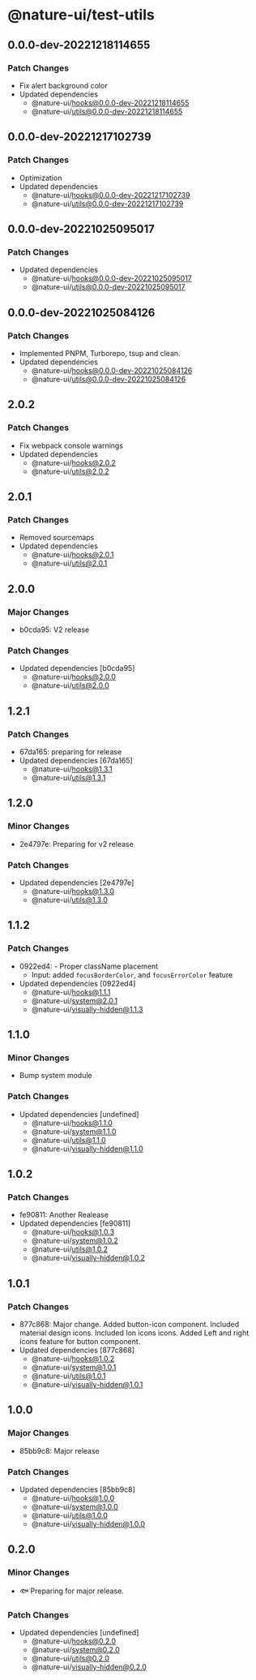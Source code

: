 # @nature-ui/test-utils

## 0.0.0-dev-20221218114655

### Patch Changes

- Fix alert background color
- Updated dependencies
  - @nature-ui/hooks@0.0.0-dev-20221218114655
  - @nature-ui/utils@0.0.0-dev-20221218114655

## 0.0.0-dev-20221217102739

### Patch Changes

- Optimization
- Updated dependencies
  - @nature-ui/hooks@0.0.0-dev-20221217102739
  - @nature-ui/utils@0.0.0-dev-20221217102739

## 0.0.0-dev-20221025095017

### Patch Changes

- Updated dependencies
  - @nature-ui/hooks@0.0.0-dev-20221025095017
  - @nature-ui/utils@0.0.0-dev-20221025095017

## 0.0.0-dev-20221025084126

### Patch Changes

- Implemented PNPM, Turborepo, tsup and clean.
- Updated dependencies
  - @nature-ui/hooks@0.0.0-dev-20221025084126
  - @nature-ui/utils@0.0.0-dev-20221025084126

## 2.0.2

### Patch Changes

- Fix webpack console warnings
- Updated dependencies
  - @nature-ui/hooks@2.0.2
  - @nature-ui/utils@2.0.2

## 2.0.1

### Patch Changes

- Removed sourcemaps
- Updated dependencies
  - @nature-ui/hooks@2.0.1
  - @nature-ui/utils@2.0.1

## 2.0.0

### Major Changes

- b0cda95: V2 release

### Patch Changes

- Updated dependencies [b0cda95]
  - @nature-ui/hooks@2.0.0
  - @nature-ui/utils@2.0.0

## 1.2.1

### Patch Changes

- 67da165: preparing for release
- Updated dependencies [67da165]
  - @nature-ui/hooks@1.3.1
  - @nature-ui/utils@1.3.1

## 1.2.0

### Minor Changes

- 2e4797e: Preparing for v2 release

### Patch Changes

- Updated dependencies [2e4797e]
  - @nature-ui/hooks@1.3.0
  - @nature-ui/utils@1.3.0

## 1.1.2

### Patch Changes

- 0922ed4: - Proper className placement
  - Input: added `focusBorderColor`, and `focusErrorColor` feature
- Updated dependencies [0922ed4]
  - @nature-ui/hooks@1.1.1
  - @nature-ui/system@2.0.1
  - @nature-ui/visually-hidden@1.1.3

## 1.1.0

### Minor Changes

- Bump system module

### Patch Changes

- Updated dependencies [undefined]
  - @nature-ui/hooks@1.1.0
  - @nature-ui/system@1.1.0
  - @nature-ui/utils@1.1.0
  - @nature-ui/visually-hidden@1.1.0

## 1.0.2

### Patch Changes

- fe90811: Another Realease
- Updated dependencies [fe90811]
  - @nature-ui/hooks@1.0.3
  - @nature-ui/system@1.0.2
  - @nature-ui/utils@1.0.2
  - @nature-ui/visually-hidden@1.0.2

## 1.0.1

### Patch Changes

- 877c868: Major change. Added button-icon component. Included material design
  icons. Included Ion icons icons. Added Left and right icons feature for button
  component.
- Updated dependencies [877c868]
  - @nature-ui/hooks@1.0.2
  - @nature-ui/system@1.0.1
  - @nature-ui/utils@1.0.1
  - @nature-ui/visually-hidden@1.0.1

## 1.0.0

### Major Changes

- 85bb9c8: Major release

### Patch Changes

- Updated dependencies [85bb9c8]
  - @nature-ui/hooks@1.0.0
  - @nature-ui/system@1.0.0
  - @nature-ui/utils@1.0.0
  - @nature-ui/visually-hidden@1.0.0

## 0.2.0

### Minor Changes

- 🐟 Preparing for major release.

### Patch Changes

- Updated dependencies [undefined]
  - @nature-ui/hooks@0.2.0
  - @nature-ui/system@0.2.0
  - @nature-ui/utils@0.2.0
  - @nature-ui/visually-hidden@0.2.0
